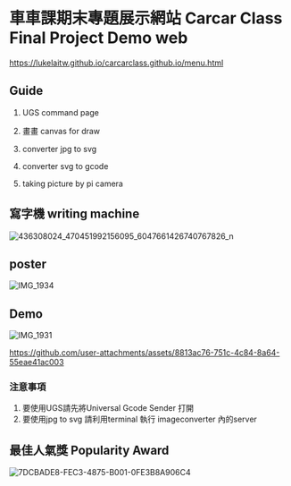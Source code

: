 # 車車課期末專題展示網站 Carcar Class Final Project Demo web
https://lukelaitw.github.io/carcarclass.github.io/menu.html

## Guide 
1. UGS command page 

2. 畫畫 canvas for draw

4. converter jpg to svg

5. converter svg to gcode

6. taking picture by pi camera

## 寫字機 writing machine

![436308024_470451992156095_6047661426740767826_n](https://github.com/user-attachments/assets/bd57a0fe-44fc-4409-818c-a8ace2b6be85)

## poster

![IMG_1934](https://github.com/user-attachments/assets/5d665334-bc65-4423-be28-52b92bdf8409)


## Demo
![IMG_1931](https://github.com/user-attachments/assets/e9b57646-b881-4480-a459-6d7ea936bdb5)


https://github.com/user-attachments/assets/8813ac76-751c-4c84-8a64-55eae41ac003



### 注意事項
1. 要使用UGS請先將Universal Gcode Sender 打開
2. 要使用jpg to svg 請利用terminal 執行 imageconverter 內的server


## 最佳人氣獎 Popularity Award

![7DCBADE8-FEC3-4875-B001-0FE3B8A906C4](https://github.com/user-attachments/assets/cecec57e-016c-401c-8c59-ca6e4a2b24ce)
